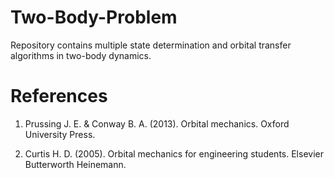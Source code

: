# Two-Body-Problem
Repository contains multiple state determination and orbital transfer algorithms in two-body dynamics.

# References
1. Prussing J. E. & Conway B. A. (2013). Orbital mechanics. Oxford University Press.

2. Curtis H. D. (2005). Orbital mechanics for engineering students. Elsevier Butterworth Heinemann. 
